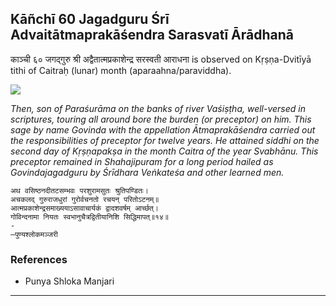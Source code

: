 ## Kāñchī 60 Jagadguru Śrī Advaitātmaprakāśendra Sarasvatī Ārādhanā
काञ्ची ६० जगद्गुरु श्री अद्वैतात्मप्रकाशेन्द्र सरस्वती आराधना is observed on Kṛṣṇa-Dvitīyā tithi of Caitraḥ (lunar) month (aparaahna/paraviddha).

![](https://github.com/sanskrit-coders/jyotisha/blob/master/jyotisha/panchangam/temporal/festival/images/kanchi-jagadgurus/jagadguru-60.jpg)

_Then, son of Paraśurāma on the banks of river Vaśiṣṭha, well-versed in scriptures, touring all around bore the burden (or preceptor) on him. This sage by name Govinda with the appellation Ātmaprakāśendra carried out the responsibilities of preceptor for twelve years. He attained siddhi on the second day of Kṛṣṇapakṣa in the month Caitra of the year Svabhānu. This preceptor remained in Shahajipuram for a long period hailed as Govindajagadguru by Śrīdhara Veṅkateśa and other learned men._

```
अथ वसिष्ठनदीतटसम्भवः परशुरामसुतः श्रुतिपण्डितः।
अचकलद् गुरुराजधुरां गुरोर्वचनतो रचयन् परितोऽटनम्॥
आत्मप्रकाशेन्द्रसमाख्ययाऽसावाचार्यकं द्वादशवर्षम् आर्च्छत्।
गोविन्दनामा नियतः स्वभानुचैत्रद्वितीयानिशि सिद्धिमापत्॥१४॥
-
—पुण्यश्लोकमञ्जरी
```
### References
* Punya Shloka Manjari


---
